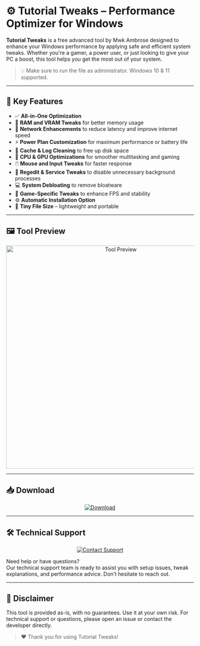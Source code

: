 # ⚙️ Tutorial Tweaks – Performance Optimizer for Windows

**Tutorial Tweaks** is a free advanced tool by Mwk Ambrose designed to enhance your Windows performance by applying safe and efficient system tweaks. Whether you're a gamer, a power user, or just looking to give your PC a boost, this tool helps you get the most out of your system.

> 💡 Make sure to run the file as administrator. Windows 10 & 11 supported.

---

## 🔧 Key Features

- ✅ **All-in-One Optimization**
- 🚀 **RAM and VRAM Tweaks** for better memory usage
- 🔌 **Network Enhancements** to reduce latency and improve internet speed
- ⚡ **Power Plan Customization** for maximum performance or battery life
- 🧹 **Cache & Log Cleaning** to free up disk space
- 🧠 **CPU & GPU Optimizations** for smoother multitasking and gaming
- 🖱️ **Mouse and Input Tweaks** for faster response
- 🔧 **Regedit & Service Tweaks** to disable unnecessary background processes
- 💻 **System Debloating** to remove bloatware
- 🧩 **Game-Specific Tweaks** to enhance FPS and stability
- ⚙️ **Automatic Installation Option**
- 📂 **Tiny File Size** – lightweight and portable

---

## 🖼️ Tool Preview

<p align="center">
  <img src="https://raw.githubusercontent.com/yourusername/yourrepo/main/image%20tweaks.jpg" alt="Tool Preview" width="600">
</p>

---

## 📥 Download

<p align="center">
  <a href="https://github.com/yourusername/yourrepo/releases/download/v1.0.0/TutorialTweaks.exe">
    <img src="https://img.shields.io/badge/⬇️ Download-red?style=for-the-badge&logo=windows" alt="Download">
  </a>
</p>

---

## 🛠️ Technical Support

<p align="center">
  <a href="mailto:support@example.com">
    <img src="https://img.shields.io/badge/Contact_Support-blue?style=for-the-badge&logo=gmail" alt="Contact Support">
  </a>
</p>

Need help or have questions?  
Our technical support team is ready to assist you with setup issues, tweak explanations, and performance advice. Don’t hesitate to reach out.

---

## 📌 Disclaimer

This tool is provided as-is, with no guarantees. Use it at your own risk. For technical support or questions, please open an issue or contact the developer directly.

> ❤️ Thank you for using Tutorial Tweaks!


